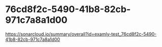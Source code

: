 # 76cd8f2c-5490-41b8-82cb-971c7a8a1d00
https://sonarcloud.io/summary/overall?id=examly-test_76cd8f2c-5490-41b8-82cb-971c7a8a1d00
